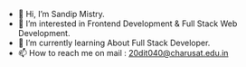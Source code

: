 - 👋 Hi, I’m Sandip Mistry.
- 👀 I’m interested in Frontend Development & Full Stack Web Development.
- 🌱 I’m currently learning About Full Stack Developer.
- 📫 How to reach me on mail : 20dit040@charusat.edu.in

<!---
Mistry-Sandip-09/Mistry-Sandip-09 is a ✨ special ✨ repository because its `README.md` (this file) appears on your GitHub profile.
You can click the Preview link to take a look at your changes.
--->
